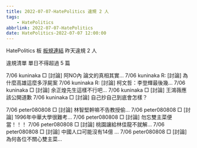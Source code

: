 ```yaml
---
title: 2022-07-07-HatePolitics 違規 2 人
tags:
    - HatePolitics
abbrlink: 2022-07-07-HatePolitics
date: HatePolitics-2022-07-07 12:00:00
---
```

HatePolitics 板 [板規連結](https://www.ptt.cc/bbs/HatePolitics/M.1617115262.A.D60.html)
昨天違規 2 人
<!-- more -->

違規清單
單日不得超過 5 篇

7/06 kuninaka □ [討論] 阿NO內 論文的真相其實…
7/06 kuninaka R: [討論] 為什麼高雄這麼多浮屍案
7/06 kuninaka R: [討論] 柯文哲：李登輝最後幾…
7/06 kuninaka □ [討論] 余正煌先生這樣不行吧…
7/06 kuninaka □ [討論] 王鴻薇應該公開道歉
7/06 kuninaka □ [討論] 自己抄自己到底會怎樣？

7/06 peter080808 □ [討論] 林智堅幹嘛不告教授偷…
7/06 peter080808 □ [討論] 1996年中華大學很難考…
7/06 peter080808 □ [討論] 勿忘雙主菜便當！！！
7/06 peter080808 □ [討論] 桃園讓給林佳龍不就解…
7/06 peter080808 □ [討論] 中國人口可能沒有14億 …
7/06 peter080808 □ [討論] 為何各位不關心雙主菜…